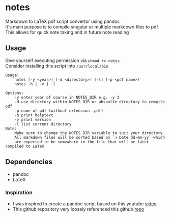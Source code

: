 # notes
Markdown to LaTeX pdf script convertor using pandoc \
It's main purpose is to compile singular or multiple markdown files to pdf \
This allows for quick note taking and in future note reading 

## Usage
Give yourself executing permission via `chmod +x notes` \
Consider installing this script into `/usr/local/bin`
```
Usage:
    notes [-y <year>] [-d <directory>] [-l] [-p <pdf name>]
    notes -h | -v | -l 

Options:
    -y enter year of course in NOTES_DIR e.g. -y 3 
    -d use directory within NOTES_DIR or absoulte directory to compile pdf
    -p name of pdf (without extension .pdf) 
    -h print helptext
    -v print version 
    -l list current directory 
Note:
    Make sure to change the NOTES_DIR variable to suit your directory
    All markdown files will be sorted based on `> Date dd-mm-yy` which 
    are expected to be somewhere in the file that will be later compiled to LaTeX
```

## Dependencies
* pandoc
* LaTeX

### Inspiration
* I was inspired to create a pandoc script based on this youtube 
[video](https://www.youtube.com/watch?v=wh_WGWii7UE&t=853s) 
* This github repository very loosely referenced this github 
[repo](https://github.com/connermcd/notes/blob/master/notes) 

